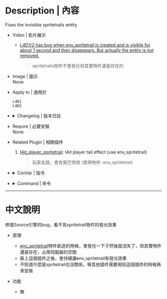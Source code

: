 # Description | 內容
Fixes the invisible spritetrails entity

* Video | 影片展示
    * [L4D1/2 has bug when env_spritetrail is created and is visible for about 1 second and then disappears. But actually the entity is not removed.](https://www.youtube.com/watch?v=i1zY1tpFMkw)
        > spritetrails物件不會發光但其實物件還是存在的

* Image | 圖示
<br/>None

* Apply to | 適用於
	```
	L4D1
	L4D2
	```

* <details><summary>Changelog | 版本日誌</summary>

	* v1.0
		* [Original Plugin by 000](https://forums.alliedmods.net/showthread.php?t=339197)
</details>

* Require | 必要安裝
<br/>None

* Related Plugin | 相關插件
	1. [l4d_player_spritetrail](https://github.com/fbef0102/Game-Private_Plugin/tree/main/Plugin_%E6%8F%92%E4%BB%B6/Fun_%E5%A8%9B%E6%A8%82/l4d_player_spritetrail): l4d player tail effect (use env_spritetrail)
		> 玩家走路，會有尾巴特效 (使用物件: env_spritetrail)

* <details><summary>ConVar | 指令</summary>

	None
</details>

* <details><summary>Command | 命令</summary>

	None
</details>

- - - -
# 中文說明
修復Source引擎的bug，看不見spritetrail物件的發光效果

* 原理
	* [env_spritetrail](https://developer.valvesoftware.com/wiki/Env_spritetrail)物件創造的時候，會發光一下子然後就消失了，但其實物件還是存在，占用伺服器的空間
    * 裝上這個插件之後，會持續讓env_spritetrail有發光效果
	* 不知道什麼是spritetrail也沒關係，等其他插件需要用到這個插件的時候再來安裝

* 功能
	* 無